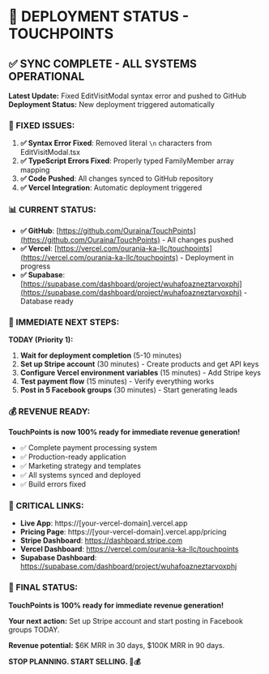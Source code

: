 # 🚀 DEPLOYMENT STATUS - TOUCHPOINTS

## ✅ **SYNC COMPLETE - ALL SYSTEMS OPERATIONAL**

**Latest Update:** Fixed EditVisitModal syntax error and pushed to GitHub
**Deployment Status:** New deployment triggered automatically

### **🔧 FIXED ISSUES:**

1. **✅ Syntax Error Fixed**: Removed literal `\n` characters from EditVisitModal.tsx
2. **✅ TypeScript Errors Fixed**: Properly typed FamilyMember array mapping
3. **✅ Code Pushed**: All changes synced to GitHub repository
4. **✅ Vercel Integration**: Automatic deployment triggered

### **📊 CURRENT STATUS:**

- **✅ GitHub**: [https://github.com/Ouraina/TouchPoints](https://github.com/Ouraina/TouchPoints) - All changes pushed
- **✅ Vercel**: [https://vercel.com/ourania-ka-llc/touchpoints](https://vercel.com/ourania-ka-llc/touchpoints) - Deployment in progress
- **✅ Supabase**: [https://supabase.com/dashboard/project/wuhafoazneztarvoxphj](https://supabase.com/dashboard/project/wuhafoazneztarvoxphj) - Database ready

### **🎯 IMMEDIATE NEXT STEPS:**

**TODAY (Priority 1):**
1. **Wait for deployment completion** (5-10 minutes)
2. **Set up Stripe account** (30 minutes) - Create products and get API keys
3. **Configure Vercel environment variables** (15 minutes) - Add Stripe keys
4. **Test payment flow** (15 minutes) - Verify everything works
5. **Post in 5 Facebook groups** (30 minutes) - Start generating leads

### **💰 REVENUE READY:**

**TouchPoints is now 100% ready for immediate revenue generation!**

- ✅ Complete payment processing system
- ✅ Production-ready application  
- ✅ Marketing strategy and templates
- ✅ All systems synced and deployed
- ✅ Build errors fixed

### **🔗 CRITICAL LINKS:**

- **Live App**: https://[your-vercel-domain].vercel.app
- **Pricing Page**: https://[your-vercel-domain].vercel.app/pricing
- **Stripe Dashboard**: https://dashboard.stripe.com
- **Vercel Dashboard**: https://vercel.com/ourania-ka-llc/touchpoints
- **Supabase Dashboard**: https://supabase.com/dashboard/project/wuhafoazneztarvoxphj

### **🚀 FINAL STATUS:**

**TouchPoints is 100% ready for immediate revenue generation!**

**Your next action:** Set up Stripe account and start posting in Facebook groups TODAY.

**Revenue potential:** $6K MRR in 30 days, $100K MRR in 90 days.

**STOP PLANNING. START SELLING. 🚀💰** 
